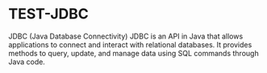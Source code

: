 # TEST-JDBC
JDBC (Java Database Connectivity) JDBC is an API in Java that allows applications to connect and interact with relational databases. It provides methods to query, update, and manage data using SQL commands through Java code.
